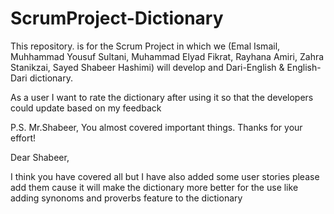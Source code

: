 # ScrumProject-Dictionary
This repository. is for the Scrum Project in which we (Emal Ismail, Muhhammad Yousuf Sultani, Muhammad Elyad Fikrat, Rayhana Amiri, Zahra Stanikzai, Sayed Shabeer Hashimi) will develop and Dari-English & English-Dari dictionary.


As a user
I want to rate the dictionary after using it
so that the developers could update based on my feedback

P.S. Mr.Shabeer,
You almost covered important things. Thanks for your effort!


Dear Shabeer,

I think you have covered all but I have also added some user stories please add them cause it will make the dictionary more better for the use like adding synonoms and proverbs feature to the dictionary 
